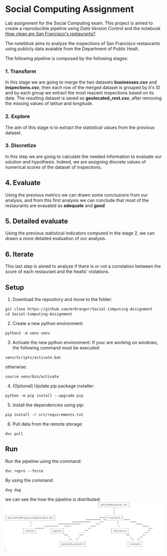 # Social Computing Assignment
Lab assignment for the Social Computing exam. This project is aimed to create a reproducible pipeline using _Data Version Control_ and the notebook [How clean are San Francisco's restaurants?](https://nbviewer.ipython.org/github/Jay-Oh-eN/happy-healthy-hungry/blob/master/h3.ipynb).

The notebbok aims to analyze the inspections of San Francisco restaurants using publicly data avaiable from the Department of Public Healt. 

The following pipeline is composed by the following stages:

### 1. Transform
In this stage we are going to merge the two datasets __businesses.csv__ and __inspections.csv__, then each row of the merged dataset is grouped by it's ID and by each group we extract the most reacent inspections based on its date. The resulting dataset is saved as __geolocated_rest.csv__, after removing the missing values of latitue and longitude. 

### 2. Explore
The aim of this stage is to extract the statistical values from the provious dataset.

### 3. Discretize
In this step we are going to calculate the needed information to evaluate our solution and hypothesis. Indeed, we are assigning discrete values of numerical scores of the dataset of inspections.

## 4. Evaluate
Using the previous metrics we can drawn some conclusions from our analysis, and from this first analysis we can conclude that most of the restaurants are evauated as __adequate__ and __good__ 

## 5. Detailed evaluate
Using the previous statistical indicators computed in the stage 2, we can drawn a more detailed evaluation of our analysis.

## 6. Iterate
This last step is aimed to analyze if there is or not a correlation between the score of each restaurant and the healts' violations.

## Setup
1. Download the repository and move to the folder:
```
git clone https://github.com/mrOranger/Social-Computing-Assignment
cd Social-Computing-Assignment
```

2. Create a new python environment:
```
python3 -m venv venv
```

3. Activate the new python environment:
If your are working on windows, the following command must be executed:
```
venv/Scripts/activate.bat
```
otherwise:
```
source venv/bin/activate
```

4. (Optional) Update pip package installer:
```
python -m pip install --upgrade pip
```

5. Install the dependencies using pip:
```
pip install -r src/requirements.txt
```

6. Pull data from the remote storage:
```
dvc pull
```

## Run
Run the pipeline using the command:
```
dvc repro --force
```

By using the command:
```
dvg dag
```
we can see the how the pipeline is distributed: ![alt text](DAG.png)
